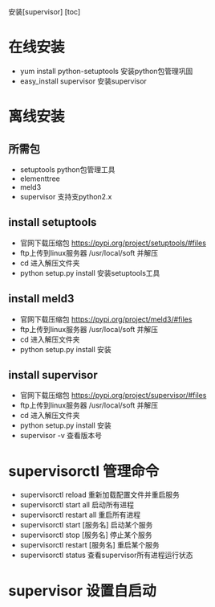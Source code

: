 安装[supervisor]
[toc]

# 在线安装
- yum install python-setuptools 安装python包管理巩固
- easy_install supervisor 安装supervisor

# 离线安装

## 所需包
- setuptools python包管理工具 
- elementtree
- meld3
- supervisor 支持支python2.x
  
## install setuptools
- 官网下载压缩包 https://pypi.org/project/setuptools/#files
- ftp上传到linux服务器 /usr/local/soft 并解压
- cd 进入解压文件夹
- python setup.py install 安装setuptools工具

## install meld3
- 官网下载压缩包 https://pypi.org/project/meld3/#files
- ftp上传到linux服务器 /usr/local/soft 并解压
- cd 进入解压文件夹
- python setup.py install 安装

## install supervisor
- 官网下载压缩包 https://pypi.org/project/supervisor/#files
- ftp上传到linux服务器 /usr/local/soft 并解压
- cd 进入解压文件夹
- python setup.py install 安装
- supervisor -v 查看版本号

# supervisorctl 管理命令
- supervisorctl reload 重新加载配置文件并重启服务
- supervisorctl start all 启动所有进程
- supervisorctl restart all 重启所有进程
- supervisorctl start [服务名] 启动某个服务
- supervisorctl stop [服务名] 停止某个服务
- supervisorctl restart [服务名] 重启某个服务
- supervisorctl status 查看supervisor所有进程运行状态 

# supervisor 设置自启动

